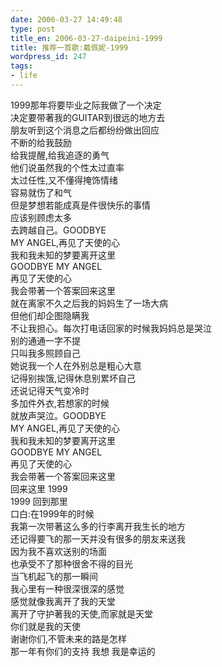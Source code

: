 ```yaml
---
date: 2006-03-27 14:49:48
type: post
title_en: 2006-03-27-daipeini-1999
title: 推荐一首歌:戴佩妮-1999
wordpress_id: 247
tags:
- life
---
```


1999那年将要毕业之际我做了一个决定  
决定要带著我的GUITAR到很远的地方去  
朋友听到这个消息之后都纷纷做出回应  
不断的给我鼓励  
给我提醒,给我追逐的勇气  
他们说虽然我的个性太过直率  
太过任性,又不懂得掩饰情绪  
容易就伤了和气  
但是梦想若能成真是件很快乐的事情  
应该别顾虑太多  
去跨越自己。GOODBYE  
MY ANGEL,再见了天使的心  
我和我未知的梦要离开这里  
GOODBYE MY ANGEL  
再见了天使的心  
我会带著一个答案回来这里  
就在离家不久之后我的妈妈生了一场大病  
但他们却企图隐瞒我  
不让我担心。每次打电话回家的时候我妈妈总是哭泣  
别的通通一字不提  
只叫我多照顾自己  
她说我一个人在外别总是粗心大意  
记得别挨饿,记得休息别累坏自己  
还说记得天气变冷时  
多加件外衣,若想家的时候  
就放声哭泣。GOODBYE  
MY ANGEL,再见了天使的心  
我和我未知的梦要离开这里  
GOODBYE MY ANGEL  
再见了天使的心  
我会带著一个答案回来这里  
回来这里 1999  
1999 回到那里  
口白:在1999年的时候  
我第一次带著这么多的行李离开我生长的地方  
还记得要飞的那一天并没有很多的朋友来送我  
因为我不喜欢送别的场面  
也承受不了那种很舍不得的目光  
当飞机起飞的那一瞬间  
我心里有一种很深很深的感觉  
感觉就像我离开了我的天堂  
离开了守护著我的天使,而家就是天堂  
你们就是我的天使  
谢谢你们,不管未来的路是怎样  
那一年有你们的支持 我想 我是幸运的
